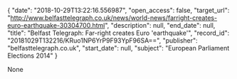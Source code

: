 {
  "date": "2018-10-29T13:22:16.556987", 
  "open_access": false, 
  "target_url": "http://www.belfasttelegraph.co.uk/news/world-news/farright-creates-euro-earthquake-30304700.html", 
  "description": null, 
  "end_date": null, 
  "title": "Belfast Telegraph: Far-right creates Euro 'earthquake'", 
  "record_id": "20181029T132216/KRuo1NP6YrP9F93YpF96SA==", 
  "publisher": "belfasttelegraph.co.uk", 
  "start_date": null, 
  "subject": "European Parliament Elections 2014"
}

None